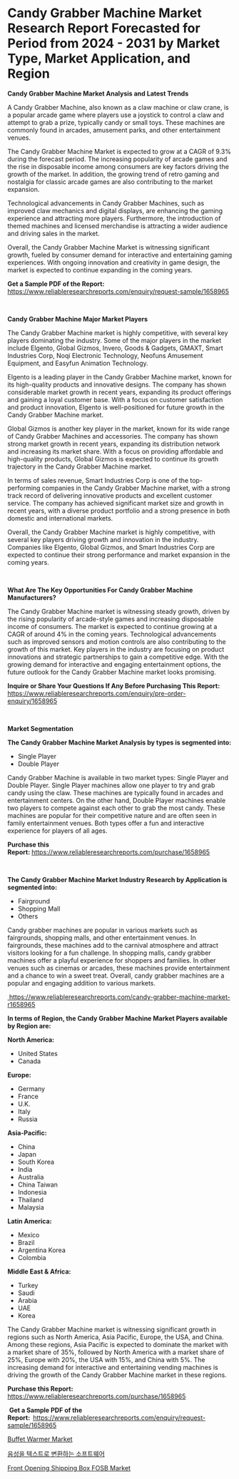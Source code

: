 <p><h1>Candy Grabber Machine Market Research Report Forecasted for Period from 2024 -  2031 by Market Type, Market Application, and Region</h1></p><p><strong>Candy Grabber Machine Market Analysis and Latest Trends</strong></p>
<p><p>A Candy Grabber Machine, also known as a claw machine or claw crane, is a popular arcade game where players use a joystick to control a claw and attempt to grab a prize, typically candy or small toys. These machines are commonly found in arcades, amusement parks, and other entertainment venues.</p><p>The Candy Grabber Machine Market is expected to grow at a CAGR of 9.3% during the forecast period. The increasing popularity of arcade games and the rise in disposable income among consumers are key factors driving the growth of the market. In addition, the growing trend of retro gaming and nostalgia for classic arcade games are also contributing to the market expansion.</p><p>Technological advancements in Candy Grabber Machines, such as improved claw mechanics and digital displays, are enhancing the gaming experience and attracting more players. Furthermore, the introduction of themed machines and licensed merchandise is attracting a wider audience and driving sales in the market.</p><p>Overall, the Candy Grabber Machine Market is witnessing significant growth, fueled by consumer demand for interactive and entertaining gaming experiences. With ongoing innovation and creativity in game design, the market is expected to continue expanding in the coming years.</p></p>
<p><strong>Get a Sample PDF of the Report:&nbsp;</strong> <a href="https://www.reliableresearchreports.com/enquiry/request-sample/1658965">https://www.reliableresearchreports.com/enquiry/request-sample/1658965</a></p>
<p>&nbsp;</p>
<p><strong>Candy Grabber Machine Major Market Players</strong></p>
<p><p>The Candy Grabber Machine market is highly competitive, with several key players dominating the industry. Some of the major players in the market include Elgento, Global Gizmos, Invero, Goods & Gadgets, GMAXT, Smart Industries Corp, Noqi Electronic Technology, Neofuns Amusement Equipment, and Easyfun Animation Technology.</p><p>Elgento is a leading player in the Candy Grabber Machine market, known for its high-quality products and innovative designs. The company has shown considerable market growth in recent years, expanding its product offerings and gaining a loyal customer base. With a focus on customer satisfaction and product innovation, Elgento is well-positioned for future growth in the Candy Grabber Machine market.</p><p>Global Gizmos is another key player in the market, known for its wide range of Candy Grabber Machines and accessories. The company has shown strong market growth in recent years, expanding its distribution network and increasing its market share. With a focus on providing affordable and high-quality products, Global Gizmos is expected to continue its growth trajectory in the Candy Grabber Machine market.</p><p>In terms of sales revenue, Smart Industries Corp is one of the top-performing companies in the Candy Grabber Machine market, with a strong track record of delivering innovative products and excellent customer service. The company has achieved significant market size and growth in recent years, with a diverse product portfolio and a strong presence in both domestic and international markets.</p><p>Overall, the Candy Grabber Machine market is highly competitive, with several key players driving growth and innovation in the industry. Companies like Elgento, Global Gizmos, and Smart Industries Corp are expected to continue their strong performance and market expansion in the coming years.</p></p>
<p>&nbsp;</p>
<p><strong>What Are The Key Opportunities For Candy Grabber Machine Manufacturers?</strong></p>
<p><p>The Candy Grabber Machine market is witnessing steady growth, driven by the rising popularity of arcade-style games and increasing disposable income of consumers. The market is expected to continue growing at a CAGR of around 4% in the coming years. Technological advancements such as improved sensors and motion controls are also contributing to the growth of this market. Key players in the industry are focusing on product innovations and strategic partnerships to gain a competitive edge. With the growing demand for interactive and engaging entertainment options, the future outlook for the Candy Grabber Machine market looks promising.</p></p>
<p><strong>Inquire or Share Your Questions If Any Before Purchasing This Report:</strong> <a href="https://www.reliableresearchreports.com/enquiry/pre-order-enquiry/1658965">https://www.reliableresearchreports.com/enquiry/pre-order-enquiry/1658965</a></p>
<p>&nbsp;</p>
<p><strong>Market Segmentation</strong></p>
<p><strong>The Candy Grabber Machine Market Analysis by types is segmented into:</strong></p>
<p><ul><li>Single Player</li><li>Double Player</li></ul></p>
<p><p>Candy Grabber Machine is available in two market types: Single Player and Double Player. Single Player machines allow one player to try and grab candy using the claw. These machines are typically found in arcades and entertainment centers. On the other hand, Double Player machines enable two players to compete against each other to grab the most candy. These machines are popular for their competitive nature and are often seen in family entertainment venues. Both types offer a fun and interactive experience for players of all ages.</p></p>
<p><strong>Purchase this Report:&nbsp;</strong><a href="https://www.reliableresearchreports.com/purchase/1658965">https://www.reliableresearchreports.com/purchase/1658965</a></p>
<p>&nbsp;</p>
<p><strong>The Candy Grabber Machine Market Industry Research by Application is segmented into:</strong></p>
<p><ul><li>Fairground</li><li>Shopping Mall</li><li>Others</li></ul></p>
<p><p>Candy grabber machines are popular in various markets such as fairgrounds, shopping malls, and other entertainment venues. In fairgrounds, these machines add to the carnival atmosphere and attract visitors looking for a fun challenge. In shopping malls, candy grabber machines offer a playful experience for shoppers and families. In other venues such as cinemas or arcades, these machines provide entertainment and a chance to win a sweet treat. Overall, candy grabber machines are a popular and engaging addition to various markets.</p></p>
<p><a href="https://www.reliableresearchreports.com/candy-grabber-machine-market-r1658965">&nbsp;https://www.reliableresearchreports.com/candy-grabber-machine-market-r1658965</a></p>
<p><strong>In terms of Region, the Candy Grabber Machine Market Players available by Region are:</strong></p>
<p>
    <p> <strong> North America: </strong>
        <ul>
            <li>United States</li>
            <li>Canada</li>
        </ul>
        </p> 
    <p> <strong> Europe: </strong>
        <ul>
            <li>Germany</li>
            <li>France</li>
            <li>U.K.</li>
            <li>Italy</li>
            <li>Russia</li>
        </ul>
        </p> 
    <p> <strong> Asia-Pacific: </strong>
        <ul>
            <li>China</li>
            <li>Japan</li>
            <li>South Korea</li>
            <li>India</li>
            <li>Australia</li>
            <li>China Taiwan</li>
            <li>Indonesia</li>
            <li>Thailand</li>
            <li>Malaysia</li>
        </ul>
        </p> 
    <p> <strong> Latin America: </strong>
        <ul>
            <li>Mexico</li>
            <li>Brazil</li>
            <li>Argentina Korea</li>
            <li>Colombia</li>
        </ul>
        </p> 
    <p> <strong> Middle East & Africa: </strong>
        <ul>
            <li>Turkey</li>
            <li>Saudi</li>
            <li>Arabia</li>
            <li>UAE</li>
            <li>Korea</li>
        </ul>
    </p>
    </p>
<p><p>The Candy Grabber Machine market is witnessing significant growth in regions such as North America, Asia Pacific, Europe, the USA, and China. Among these regions, Asia Pacific is expected to dominate the market with a market share of 35%, followed by North America with a market share of 25%, Europe with 20%, the USA with 15%, and China with 5%. The increasing demand for interactive and entertaining vending machines is driving the growth of the Candy Grabber Machine market in these regions.</p></p>
<p><strong>Purchase this Report: </strong><a href="https://www.reliableresearchreports.com/purchase/1658965">https://www.reliableresearchreports.com/purchase/1658965</a></p>
<p>&nbsp;<strong>Get a Sample PDF of the Report:&nbsp;&nbsp;</strong><a href="https://www.reliableresearchreports.com/enquiry/request-sample/1658965">https://www.reliableresearchreports.com/enquiry/request-sample/1658965</a></p>
<p><strong></strong></p>
<p><p><a href="https://github.com/JameTravis/Market-Research-Report-List-4/blob/main/buffet-warmer-market.md">Buffet Warmer Market</a></p><p><a href="https://github.com/laholand/Market-Research-Report-List-3/blob/main/359017025614.md">음성을 텍스트로 변환하는 소프트웨어</a></p><p><a href="https://shimmer-gardenia-37a.notion.site/Analyzing-Front-Opening-Shipping-Box-FOSB-Market-Global-Industry-Perspective-and-Forecast-2024-to--33f4312b9f934e9fb6709e2c1e8eb098">Front Opening Shipping Box FOSB Market</a></p></p>